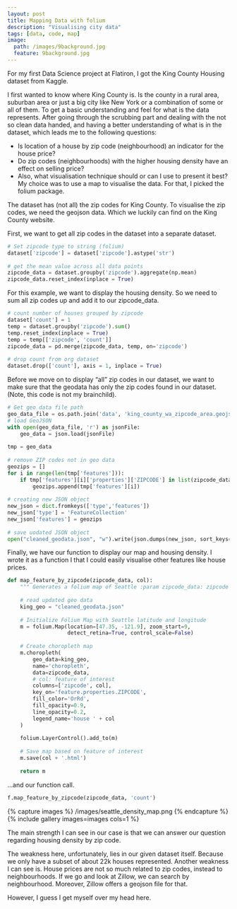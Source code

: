 ```yaml
---
layout: post
title: Mapping Data with folium
description: "Visualising city data"
tags: [data, code, map]
image:
  path: /images/9background.jpg
  feature: 9background.jpg
---
```


For my first Data Science project at Flatiron, I got the King County Housing dataset from Kaggle.

I first wanted to know where King County is. Is the county in a rural area, suburban area or just a big city like New York or a combination of some or all of them. To get a basic understanding and feel for what is the data represents. After going through the scrubbing part and dealing with the not so clean data handed, and having a better understanding of what is in the dataset, which leads me to the following questions:

* Is location of a house by zip code (neighbourhood) an indicator for the house price?
* Do zip codes (neighbourhoods) with the higher housing density have an effect on selling price?
* Also, what visualisation technique should or can I use to present it best? My choice was to use a map to visualise the data. For that, I picked the folium package.

The dataset has (not all) the zip codes for King County. To visualise the zip codes, we need the geojson data. Which we luckily can find on the King County website.

First, we want to get all zip codes in the dataset into a separate dataset.


```python
# Set zipcode type to string (folium)
dataset['zipcode'] = dataset['zipcode'].astype('str')
​
# get the mean value across all data points
zipcode_data = dataset.groupby('zipcode').aggregate(np.mean)
zipcode_data.reset_index(inplace = True)
```

For this example, we want to display the housing density. So we need to sum all zip codes up and add it to our zipcode_data.


```python
# count number of houses grouped by zipcode
dataset['count'] = 1
temp = dataset.groupby('zipcode').sum()
temp.reset_index(inplace = True)
temp = temp[['zipcode', 'count']]
zipcode_data = pd.merge(zipcode_data, temp, on='zipcode')
​
# drop count from org dataset
dataset.drop(['count'], axis = 1, inplace = True)
```

Before we move on to display “all” zip codes in our dataset, we want to make sure that the geodata has only the zip codes found in our dataset. (Note, this code is not my brainchild).


```python
# Get geo data file path
geo_data_file = os.path.join('data', 'king_county_wa_zipcode_area.geojson')
# load GeoJSON
with open(geo_data_file, 'r') as jsonFile:
    geo_data = json.load(jsonFile)
    
tmp = geo_data
​
# remove ZIP codes not in geo data
geozips = []
for i in range(len(tmp['features'])):
    if tmp['features'][i]['properties']['ZIPCODE'] in list(zipcode_data['zipcode'].unique()):
        geozips.append(tmp['features'][i])
        
# creating new JSON object
new_json = dict.fromkeys(['type','features'])
new_json['type'] = 'FeatureCollection'
new_json['features'] = geozips
​
# save uodated JSON object
open("cleaned_geodata.json", "w").write(json.dumps(new_json, sort_keys=True, indent=4, separators=(',', ': ')))
```

Finally, we have our function to display our map and housing density. I wrote it as a function I that I could easily visualise other features like house prices.


```python
def map_feature_by_zipcode(zipcode_data, col):
    """ Generates a folium map of Seattle :param zipcode_data: zipcode dataset :param col: feature to display :return: m """
​
    # read updated geo data
    king_geo = "cleaned_geodata.json"
​
    # Initialize Folium Map with Seattle latitude and longitude
    m = folium.Map(location=[47.35, -121.9], zoom_start=9,
                   detect_retina=True, control_scale=False)
​
    # Create choropleth map
    m.choropleth(
        geo_data=king_geo,
        name='choropleth',
        data=zipcode_data,
        # col: feature of interest
        columns=['zipcode', col],
        key_on='feature.properties.ZIPCODE',
        fill_color='OrRd',
        fill_opacity=0.9,
        line_opacity=0.2,
        legend_name='house ' + col
    )
​
    folium.LayerControl().add_to(m)
​
    # Save map based on feature of interest
    m.save(col + '.html')
​
    return m
```

...and our function call.

```python
f.map_feature_by_zipcode(zipcode_data, 'count')
```

{% capture images %}
	/images/seattle_density_map.png
{% endcapture %}
{% include gallery images=images cols=1 %}


The main strength I can see in our case is that we can answer our question regarding housing density by zip code.

The weakness here, unfortunately, lies in our given dataset itself. Because we only have a subset of about 22k houses represented. Another weakness I can see is. House prices are not so much related to zip codes, instead to neighbourhoods. If we go and look at Zillow, we can search by neighbourhood. Moreover, Zillow offers a geojson file for that.

However, I guess I get myself over my head here.




